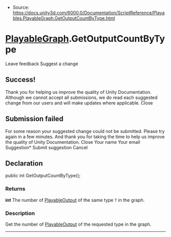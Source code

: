 * Source: https://docs.unity3d.com/6000.0/Documentation/ScriptReference/Playables.PlayableGraph.GetOutputCountByType.html

#  [PlayableGraph](https://docs.unity3d.com/6000.0/Documentation/ScriptReference/Playables.PlayableGraph.html).GetOutputCountByType
Leave feedback
Suggest a change
## Success!
Thank you for helping us improve the quality of Unity Documentation. Although we cannot accept all submissions, we do read each suggested change from our users and will make updates where applicable.
Close
## Submission failed
For some reason your suggested change could not be submitted. Please <a>try again</a> in a few minutes. And thank you for taking the time to help us improve the quality of Unity Documentation.
Close
Your name Your email Suggestion* Submit suggestion
Cancel
## Declaration
public int GetOutputCountByType(); 
### Returns
**int** The number of [PlayableOutput](https://docs.unity3d.com/6000.0/Documentation/ScriptReference/Playables.PlayableOutput.html) of the same type `T` in the graph. 
### Description
Get the number of [PlayableOutput](https://docs.unity3d.com/6000.0/Documentation/ScriptReference/Playables.PlayableOutput.html) of the requested type in the graph.
* * *
